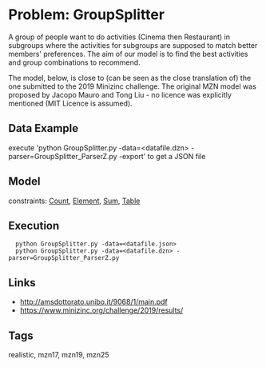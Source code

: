 # Problem: GroupSplitter

A group of people want to do activities (Cinema then Restaurant) in subgroups
where the activities for subgroups are supposed to  match better members' preferences.
The aim of our model is to find the best activities and group combinations to recommend.

The model, below, is close to (can be seen as the close translation of) the one submitted to the 2019 Minizinc challenge.
The original MZN model was proposed by Jacopo Mauro and Tong Liu - no licence was explicitly mentioned (MIT Licence is assumed).

## Data Example
  execute 'python GroupSplitter.py -data=<datafile.dzn> -parser=GroupSplitter_ParserZ.py -export' to get a JSON file

## Model
  constraints: [Count](https://pycsp.org/documentation/constraints/Count), [Element](https://pycsp.org/documentation/constraints/Element), [Sum](https://pycsp.org/documentation/constraints/Sum), [Table](https://pycsp.org/documentation/constraints/Table)

## Execution
```
  python GroupSplitter.py -data=<datafile.json>
  python GroupSplitter.py -data=<datafile.dzn> -parser=GroupSplitter_ParserZ.py
```

## Links
  - http://amsdottorato.unibo.it/9068/1/main.pdf
  - https://www.minizinc.org/challenge/2019/results/

## Tags
  realistic, mzn17, mzn19, mzn25
